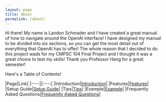 ```yaml
---
layout: page
title: About
permalink: /about/
---
```


Hi there! My name is Landon Schmader and I have created a great manual of how to navigate around the OpenAI interface! I have designed my manual to be divided into six sections, so you can get the most detail out of everything that OpenAI has to offer! The whole reason that I decided to do this project wads for my CMPSC 104 Final Project and I thought it was a great choice to test my skills! Thank you Professor Hang for a great semester!

Here's a Table of Contents!

|Page|Link|
|:---:||:---:|
|Introduction|[Introduction](http://127.0.0.1:4000/laschmader.github.io/jekyll/update/2024/12/10/introduction.html)|
|Features|[Features](http://127.0.0.1:4000/laschmader.github.io/jekyll//update/2024/12/10/features.html)|
|Setup Guide|[Setup Guide](http://127.0.0.1:4000/laschmader.github.io/jekyll/update/2024/12/10/setup-guide.html)|
|Tips|[Tips](http://127.0.0.1:4000/laschmader.github.io/jekyll/update/2024/12/10/tips.html)|
|Example|[Example](http://127.0.0.1:4000/laschmader.github.io/jekyll/update/2024/12/10/example.html)|
|Frequently Asked Questions|[Frequently Asked Questions](http://127.0.0.1:4000/laschmader.github.io/jekyll/update/2024/12/10/frequently-asked-questions.html)|